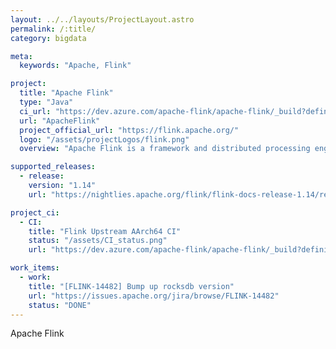 ```yaml
---
layout: ../../layouts/ProjectLayout.astro
permalink: /:title/
category: bigdata

meta:
  keywords: "Apache, Flink"

project:
  title: "Apache Flink"
  type: "Java"
  ci_url: "https://dev.azure.com/apache-flink/apache-flink/_build?definitionId=2"
  url: "ApacheFlink"
  project_official_url: "https://flink.apache.org/"
  logo: "/assets/projectLogos/flink.png"
  overview: "Apache Flink is a framework and distributed processing engine for stateful computations over unbounded and bounded data streams. Flink has been designed to run in all common cluster environments, perform computations at in-memory speed and at any scale."

supported_releases:
  - release:
    version: "1.14"
    url: "https://nightlies.apache.org/flink/flink-docs-release-1.14/release-notes/flink-1.14/"

project_ci:
  - CI:
    title: "Flink Upstream AArch64 CI"
    status: "/assets/CI_status.png"
    url: "https://dev.azure.com/apache-flink/apache-flink/_build?definitionId=2"

work_items:
  - work:
    title: "[FLINK-14482] Bump up rocksdb version"
    url: "https://issues.apache.org/jira/browse/FLINK-14482"
    status: "DONE"
---
```


<p>Apache Flink</p>
